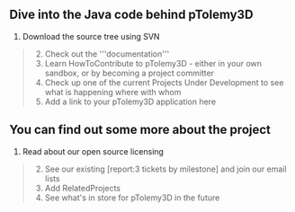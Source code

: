 ## Dive into the Java code behind pTolemy3D ##

  1. Download the source tree using SVN
> 2. Check out the '''documentation'''
> 3. Learn HowToContribute to pTolemy3D - either in your own sandbox, or by becoming a project committer
> 4. Check up one of the current Projects Under Development to see what is happening where with whom
> 5. Add a link to your pTolemy3D application here

## You can find out some more about the project ##

  1. Read about our open source licensing
> 2. See our existing [report:3 tickets by milestone] and join our email lists
> 3. Add RelatedProjects
> 4. See what's in store for pTolemy3D in the future